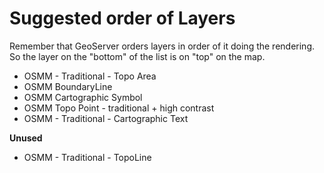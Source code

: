 Suggested order of Layers
=========================
Remember that GeoServer orders layers in order of it doing the rendering. So the layer on the "bottom" of the list is on "top" on the map.

* OSMM - Traditional - Topo Area
* OSMM BoundaryLine
* OSMM Cartographic Symbol
* OSMM Topo Point - traditional + high contrast
* OSMM - Traditional - Cartographic Text

**Unused**
* OSMM - Traditional - TopoLine
